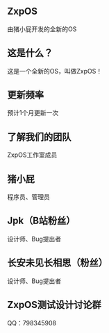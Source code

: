 
ZxpOS
--------------------
由猪小屁开发的全新的OS

这是什么？
------------------------
这是一个全新的OS，叫做ZxpOS！

更新频率
------------------------
预计1个月更新一次

了解我们的团队
----------------
ZxpOS工作室成员

猪小屁
------------------
程序员、管理员

Jpk（B站粉丝）
------------------
设计师、Bug提出者

长安未见长相思（粉丝）
-----------------
设计师、Bug提出者

ZxpOS测试设计讨论群
-------------
QQ：798345908
